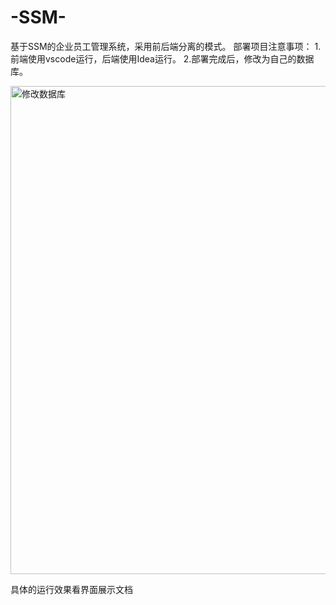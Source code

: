 # -SSM-
基于SSM的企业员工管理系统，采用前后端分离的模式。
部署项目注意事项：
1.前端使用vscode运行，后端使用Idea运行。
2.部署完成后，修改为自己的数据库。

<img width="781" alt="修改数据库" src="https://github.com/user-attachments/assets/35db3b82-26a5-4324-a584-8dc6a324e03a" />

具体的运行效果看界面展示文档
